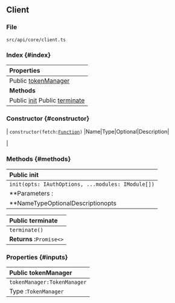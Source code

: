 
## Client

### File

`src/api/core/client.ts`

### Index {#index}

| **Properties** |
| :--- |
| Public [tokenManager](#properties-inputs) |
| **Methods** |
| Public [init](#methods-methods) Public [terminate](#methods-methods) |

### Constructor {#constructor}

| `constructor(fetch:`[`Function`](https://developer.mozilla.org/en-US/docs/Web/JavaScript/Reference/Global_Objects/Function)`)` 
|Name|Type|Optional|Description|

|




### Methods {#methods}

| **Public init** |
| :--- |
| `init(opts: IAuthOptions, ...modules: IModule[])` |
| **Parameters :
|**NameTypeOptionalDescriptionopts|`IAuthOptions`modules`IModule[]`|**Returns :**`Promise<>`| |

| **Public terminate** |
| :--- |
| `terminate()` |
| **Returns :**`Promise<>` |

### Properties {#inputs}

| Public tokenManager |
| :--- |
| `tokenManager:TokenManager` |
| Type :`TokenManager` |


